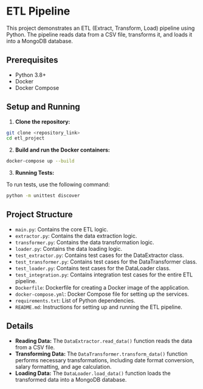 # ETL Pipeline

This project demonstrates an ETL (Extract, Transform, Load) pipeline using Python. The pipeline reads data from a CSV file, transforms it, and loads it into a MongoDB database.

## Prerequisites

- Python 3.8+
- Docker
- Docker Compose

## Setup and Running

1. **Clone the repository:**

```sh
git clone <repository_link>
cd etl_project
```

2. **Build and run the Docker containers:**

```sh
docker-compose up --build
```

3. **Running Tests:**

To run tests, use the following command:

```sh
python -m unittest discover
```

## Project Structure

- `main.py`: Contains the core ETL logic.
- `extractor.py`: Contains the data extraction logic.
- `transformer.py`: Contains the data transformation logic.
- `loader.py`: Contains the data loading logic.
- `test_extractor.py`: Contains test cases for the DataExtractor class.
- `test_transformer.py`: Contains test cases for the DataTransformer class.
- `test_loader.py`: Contains test cases for the DataLoader class.
- `test_integration.py`: Contains integration test cases for the entire ETL pipeline.
- `Dockerfile`: Dockerfile for creating a Docker image of the application.
- `docker-compose.yml`: Docker Compose file for setting up the services.
- `requirements.txt`: List of Python dependencies.
- `README.md`: Instructions for setting up and running the ETL pipeline.

## Details

- **Reading Data:** The `DataExtractor.read_data()` function reads the data from a CSV file.
- **Transforming Data:** The `DataTransformer.transform_data()` function performs necessary transformations, including date format conversion, salary formatting, and age calculation.
- **Loading Data:** The `DataLoader.load_data()` function loads the transformed data into a MongoDB database.
